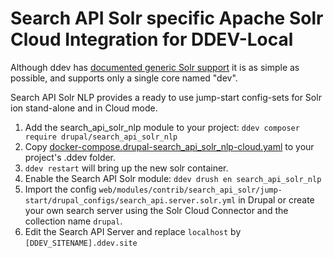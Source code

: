 # Search API Solr specific Apache Solr Cloud Integration for DDEV-Local

Although ddev has [documented generic Solr support](https://ddev.readthedocs.io/en/stable/users/extend/additional-services/#apache-solr) it is as simple as possible, and supports only a single core named "dev".

Search API Solr NLP provides a ready to use jump-start config-sets for Solr ion stand-alone and in Cloud mode.

1. Add the search_api_solr_nlp module to your project: `ddev composer require drupal/search_api_solr_nlp`
2. Copy [docker-compose.drupal-search_api_solr_nlp-cloud.yaml](docker-compose.drupal-search_api_solr_nlp-cloud.yaml) to your project's .ddev folder.
3. `ddev restart` will bring up the new solr container.
4. Enable the Search API Solr module: `ddev drush en search_api_solr_nlp`
5. Import the config `web/modules/contrib/search_api_solr/jump-start/drupal_configs/search_api.server.solr.yml` in Drupal or create your own search server using the Solr Cloud Connector and the collection name `drupal`.
6. Edit the Search API Server and replace `localhost` by `[DDEV_SITENAME].ddev.site`
